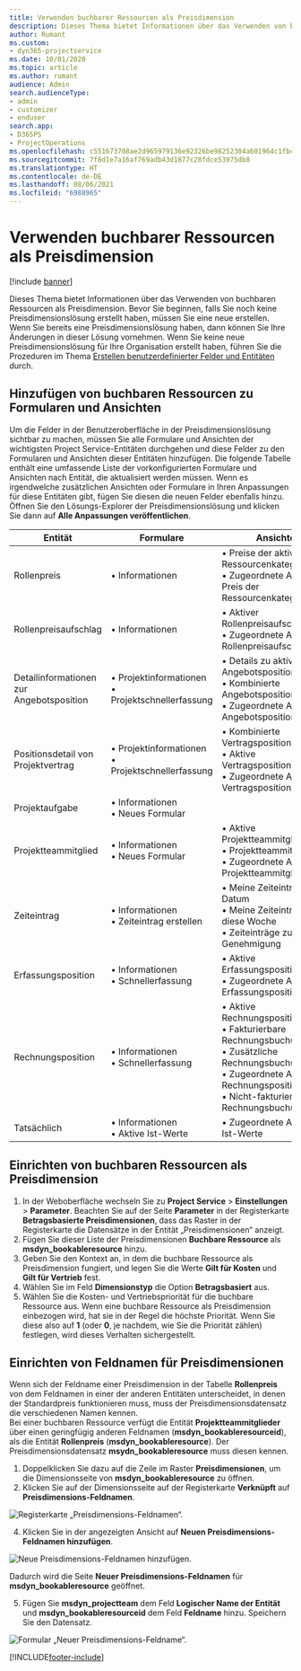 ```yaml
---
title: Verwenden buchbarer Ressourcen als Preisdimension
description: Dieses Thema bietet Informationen über das Verwenden von buchbaren Ressourcen als Preisdimension.
author: Rumant
ms.custom:
- dyn365-projectservice
ms.date: 10/01/2020
ms.topic: article
ms.author: rumant
audience: Admin
search.audienceType:
- admin
- customizer
- enduser
search.app:
- D365PS
- ProjectOperations
ms.openlocfilehash: c551673708ae2d965979136e92326be98252304a601964c1fbc52a329c592712
ms.sourcegitcommit: 7f8d1e7a16af769adb43d1877c28fdce53975db8
ms.translationtype: HT
ms.contentlocale: de-DE
ms.lasthandoff: 08/06/2021
ms.locfileid: "6988965"
---
```

# <a name="use-bookable-resource-as-a-pricing-dimension"></a>Verwenden buchbarer Ressourcen als Preisdimension

[!include [banner](../includes/psa-now-project-operations.md)]

Dieses Thema bietet Informationen über das Verwenden von buchbaren Ressourcen als Preisdimension. Bevor Sie beginnen, falls Sie noch keine Preisdimensionslösung erstellt haben, müssen Sie eine neue erstellen. Wenn Sie bereits eine Preisdimensionslösung haben, dann können Sie Ihre Änderungen in dieser Lösung vornehmen. Wenn Sie keine neue Preisdimensionslösung für Ihre Organisation erstellt haben, führen Sie die Prozeduren im Thema [Erstellen benutzerdefinierter Felder und Entitäten](create-custom-fields-entities.md) durch.

## <a name="add-bookable-resource-to-forms-and-views"></a>Hinzufügen von buchbaren Ressourcen zu Formularen und Ansichten
Um die Felder in der Benutzeroberfläche in der Preisdimensionslösung sichtbar zu machen, müssen Sie alle Formulare und Ansichten der wichtigsten Project Service-Entitäten durchgehen und diese Felder zu den Formularen und Ansichten dieser Entitäten hinzufügen.
Die folgende Tabelle enthält eine umfassende Liste der vorkonfigurierten Formulare und Ansichten nach Entität, die aktualisiert werden müssen. Wenn es irgendwelche zusätzlichen Ansichten oder Formulare in Ihren Anpassungen für diese Entitäten gibt, fügen Sie diesen die neuen Felder ebenfalls hinzu.
Öffnen Sie den Lösungs-Explorer der Preisdimensionslösung und klicken Sie dann auf **Alle Anpassungen veröffentlichen**.


|   Entität        | Formulare   |Ansichten        |
| ------------------------------|---------------------------------|----------------------------------|
|  Rollenpreis|• Informationen |• Preise der aktiven Ressourcenkategorie<br> • Zugeordnete Ansicht: Preis der Ressourcenkategorie|
|  Rollenpreisaufschlag|• Informationen|• Aktiver Rollenpreisaufschlag<br>• Zugeordnete Ansicht: Rollenpreisaufschlag|
|  Detailinformationen zur Angebotsposition|• Projektinformationen<br>• Projektschnellerfassung|• Details zu aktiver Angebotsposition<br>• Kombinierte Angebotspositionsdetails<br>• Zugeordnete Ansicht: Angebotspositionsdetail|
|  Positionsdetail von Projektvertrag|• Projektinformationen<br>• Projektschnellerfassung|• Kombinierte Vertragspositionsdetails<br>• Aktive Vertragspositionsdetails<br>• Zugeordnete Ansicht: Vertragspositionsdetail|
|  Projektaufgabe|• Informationen<br>• Neues Formular||
|  Projektteammitglied|• Informationen<br>• Neues Formular|• Aktive Projektteammitglieder<br>• Projektteammitglieder<br>• Zugeordnete Ansicht: Projektteammitglieder|
|  Zeiteintrag|• Informationen<br>• Zeiteintrag erstellen|• Meine Zeiteinträge nach Datum<br>• Meine Zeiteinträge für diese Woche<br>• Zeiteinträge zur Genehmigung|
|  Erfassungsposition|• Informationen<br>• Schnellerfassung|• Aktive Erfassungspositionen<br>• Zugeordnete Ansicht: Erfassungsposition|
|  Rechnungsposition|• Informationen<br>• Schnellerfassung|• Aktive Rechnungspositionsdetails<br>• Fakturierbare Rechnungsbuchungen<br>• Zusätzliche Rechnungsbuchungen<br>• Zugeordnete Ansicht: Rechnungspositionsdetail<br>• Nicht-fakturierbare Rechnungsbuchungen|
|  Tatsächlich|• Informationen<br>• Aktive Ist-Werte|• Zugeordnete Ansicht: Ist-Werte|

## <a name="set-up-bookable-resource-as-a-pricing-dimension"></a>Einrichten von buchbaren Ressourcen als Preisdimension

1. In der Weboberfläche wechseln Sie zu **Project Service** > **Einstellungen** > **Parameter**. Beachten Sie auf der Seite **Parameter** in der Registerkarte **Betragsbasierte Preisdimensionen**, dass das Raster in der Registerkarte die Datensätze in der Entität „Preisdimensionen“ anzeigt. 
2. Fügen Sie dieser Liste der Preisdimensionen **Buchbare Ressource** als **msdyn_bookableresource** hinzu. 
3. Geben Sie den Kontext an, in dem die buchbare Ressource als Preisdimension fungiert, und legen Sie die Werte **Gilt für Kosten** und **Gilt für Vertrieb** fest.
4. Wählen Sie im Feld **Dimensionstyp** die Option **Betragsbasiert** aus. 
5. Wählen Sie die Kosten- und Vertriebspriorität für die buchbare Ressource aus. Wenn eine buchbare Ressource als Preisdimension einbezogen wird, hat sie in der Regel die höchste Priorität. Wenn Sie diese also auf **1** (oder **0**, je nachdem, wie Sie die Priorität zählen) festlegen, wird dieses Verhalten sichergestellt.

## <a name="set-up-pricing-dimension-field-names"></a>Einrichten von Feldnamen für Preisdimensionen

Wenn sich der Feldname einer Preisdimension in der Tabelle **Rollenpreis** von dem Feldnamen in einer der anderen Entitäten unterscheidet, in denen der Standardpreis funktionieren muss, muss der Preisdimensionsdatensatz die verschiedenen Namen kennen.    
Bei einer buchbaren Ressource verfügt die Entität **Projektteammitglieder** über einen geringfügig anderen Feldnamen (**msdyn_bookableresourceid**), als die Entität **Rollenpreis** (**msdyn_bookableresource**). Der Preisdimensionsdatensatz **msydn_bookableresource** muss diesen kennen. 
1. Doppelklicken Sie dazu auf die Zeile im Raster **Preisdimensionen**, um die Dimensionsseite von **msdyn_bookableresource** zu öffnen.
2. Klicken Sie auf der Dimensionsseite auf der Registerkarte **Verknüpft** auf **Preisdimensions-Feldnamen**.

 ![Registerkarte „Preisdimensions-Feldnamen“.](media/PD-fieldname.png)

4. Klicken Sie in der angezeigten Ansicht auf **Neuen Preisdimensions-Feldnamen hinzufügen**.

 ![Neue Preisdimensions-Feldnamen hinzufügen.](media/Add-NewPD-fieldname.png)


Dadurch wird die Seite **Neuer Preisdimensions-Feldnamen** für **msdyn_bookableresource** geöffnet. 

5. Fügen Sie **msdyn_projectteam** dem Feld **Logischer Name der Entität** und **msdyn_bookableresourceid** dem Feld **Feldname** hinzu. Speichern Sie den Datensatz.

 ![Formular „Neuer Preisdimensions-Feldname“.](media/PD-fieldname-Added.png)


[!INCLUDE[footer-include](../includes/footer-banner.md)]